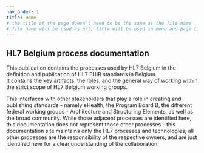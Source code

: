 ```yaml
---
nav_order: 1
title: Home 
# the title of the page doesn't need to be the same as the file name
# file name will be used as url, title will be used in menu and page title 
--- 
```


## HL7 Belgium process documentation

This publication contains the processes used by HL7 Belgium in the definition and publication of HL7 FHIR standards in Belgium.  
It contains the key artifacts, the roles, and the general way of working within the strict scope of HL7 Belgium working groups.

This interfaces with other stakeholders that play a role in creating and publishing standards - namely eHealth, the Program Board B, the different federal working groups - Architecture and Structuring Elements, as well as the broad community. While those adjacent processes are identified here, this documentation does not represent those other processes - this documentation site maintains only the HL7 processes and technologies; all other processes are the responsibility of the respective owners, and are just identified here for a clear understanding of the collaboration.
 